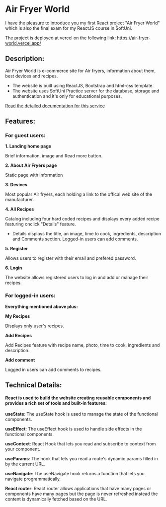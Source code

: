 # Air Fryer World

I have the pleasure to introduce you my first React project "Air Fryer World" which is also the final exam for my ReactJS course in SoftUni.

The project is deployed at vercel on the following link: https://air-fryer-world.vercel.app/

## Description:

Air Fryer World is e-commerce site for Air fryers, information about them, best devices and recipes.

- The website is built using ReactJS, Bootstrap and html-css template. 
- The website uses SoftUni Practice server for the database, storage and authentication and it's only for educational purposes.

[Read the detailed documentation for this service](https://github.com/softuni-practice-server/softuni-practice-server)

## Features:
### For guest users:
**1. Landing home page**

Brief information, image and Read more button.

**2. About Air Fryers page**

Static page with information

**3. Devices**

Most popular Air fryers, each holding a link to the offical web site of the manufacturer.

**4. All Recipes**

Catalog including four hard coded recipes and displays every added recipe featuring onclick "Details" feature.
- Details displays the title, an image, time to cook, ingredients, description and Comments section. Logged-in users can add comments.

**5. Register**

Allows users to register with their email and prefered password.

**6. Login**

The website allows registered users to log in and add or manage their recipes.

### For logged-in users:
**Everything mentioned above plus:**

**My Recipes**

Displays only user's recipes.

**Add Recipes**

Add Recipes feature with recipe name, photo, time to cook, ingredients and description.

**Add comment**

Logged in users can add comments to recipes.

## Technical Details:
#### React is used to build the website creating reusable components and provides a rich set of tools and built-in features:
**useState**: The useState hook is used to manage the state of the functional components.

**useEffect**: The useEffect hook is used to handle side effects in the functional components.

**useContext**: React Hook that lets you read and subscribe to context from your component.

**useParams**: The hook that lets you read a route's dynamic params filled in by the current URL.

**useNavigate**: The useNavigate hook returns a function that lets you navigate programmatically.

**React router**: React router allows applications that have many pages or components have many pages but the page is never refreshed instead the content is dynamically fetched based on the URL.


